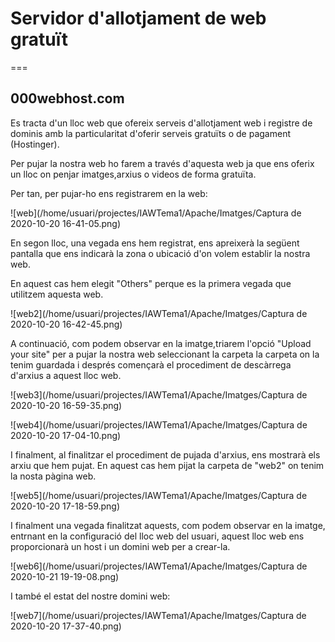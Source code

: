 # **Servidor d'allotjament de web gratuït**

===

## 000webhost.com

Es tracta d'un lloc web que ofereix serveis d'allotjament web i registre de dominis amb la particularitat d'oferir serveis gratuïts o de pagament (Hostinger).

Per pujar la nostra web ho farem a través d'aquesta web ja que ens oferix un lloc on penjar imatges,arxius o videos de forma gratuïta.

Per tan, per pujar-ho ens registrarem en la web:

![web](/home/usuari/projectes/IAWTema1/Apache/Imatges/Captura de 2020-10-20 16-41-05.png)

En segon lloc, una vegada ens hem registrat, ens apreixerà la següent pantalla que ens indicarà la zona o ubicació d'on volem establir la nostra web.

En aquest cas hem elegit "Others" perque es la primera vegada que utilitzem aquesta web.

![web2](/home/usuari/projectes/IAWTema1/Apache/Imatges/Captura de 2020-10-20 16-42-45.png)

A continuació, com podem observar en la imatge,triarem l'opció "Upload your site" per a pujar la nostra web seleccionant la carpeta la carpeta on la tenim guardada i després començarà el procediment de descàrrega d'arxius  a aquest lloc web.

![web3](/home/usuari/projectes/IAWTema1/Apache/Imatges/Captura de 2020-10-20 16-59-35.png)

![web4](/home/usuari/projectes/IAWTema1/Apache/Imatges/Captura de 2020-10-20 17-04-10.png)

I finalment, al finalitzar el procediment de pujada d'arxius, ens mostrarà els arxiu que hem pujat. En aquest cas hem pijat la carpeta de "web2" on tenim la nosta pàgina web.

![web5](/home/usuari/projectes/IAWTema1/Apache/Imatges/Captura de 2020-10-20 17-18-59.png)

I finalment una vegada finalitzat aquests, com podem observar en la imatge, entrnant en la configuració del lloc web del usuari, aquest lloc web ens proporcionarà un host i un domini web per a crear-la.

![web6](/home/usuari/projectes/IAWTema1/Apache/Imatges/Captura de 2020-10-21 19-19-08.png)

I també el estat del nostre domini web:

![web7](/home/usuari/projectes/IAWTema1/Apache/Imatges/Captura de 2020-10-20 17-37-40.png)
